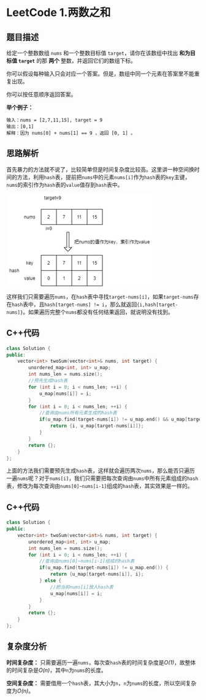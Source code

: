 # LeetCode 1.两数之和

## 题目描述

给定一个整数数组 `nums` 和一个整数目标值 `target`，请你在该数组中找出 **和为目标值 `target`**  的那 **两个** 整数，并返回它们的数组下标。

你可以假设每种输入只会对应一个答案。但是，数组中同一个元素在答案里不能重复出现。

你可以按任意顺序返回答案。

**举个例子：**
```
输入：nums = [2,7,11,15], target = 9
输出：[0,1]
解释：因为 nums[0] + nums[1] == 9 ，返回 [0, 1] 。
```

## 思路解析

首先暴力的方法就不说了，比较简单但是时间复杂度比较高。这里讲一种空间换时间的方法，利用`hash`表，提前把`nums`中的元素`nums[i]`作为`hash`表的`key`主键，`nums`的索引作为`hash`表的`value`值存到`hash`表中。

![](https://raw.githubusercontent.com/ldtech007/leetcode/main/pic/lc-0001-01.png)

这样我们只需要遍历`nums`，在`hash`表中寻找`target-nums[i]`，如果`target-nums`存在`hash`表中，且`hash[target-nums] != i`，那么就返回`{i,hash[target-nums]}`。如果遍历完整个`nums`都没有任何结果返回，就说明没有找到。

## C++代码

```cpp
class Solution {
public:
    vector<int> twoSum(vector<int>& nums, int target) {
        unordered_map<int, int> u_map;
        int nums_len = nums.size();
        //预先生成hash表
        for (int i = 0; i < nums_len; ++i) {
            u_map[nums[i]] = i; 
        }
        for (int i = 0; i < nums_len; ++i) {
            //查询由nums所有元素生成的hash表
            if(u_map.find(target-nums[i]) != u_map.end() && u_map[target-nums[i]] != i) {
                return {i, u_map[target-nums[i]]};
            } 
        }
        return {};
    }
};
```

上面的方法我们需要预先生成`hash`表，这样就会遍历两次`nums`，那么能否只遍历一遍`nums`呢？对于`nums[i]`，我们只需要把每次查询由`nums`中所有元素组成的`hash`表，修改为每次查询由`nums[0]~nums[i-1]`组成的`hash`表，其实效果是一样的。

## C++代码

```cpp
class Solution {
public:
    vector<int> twoSum(vector<int>& nums, int target) {
        unordered_map<int, int> u_map;
        int nums_len = nums.size();
        for (int i = 0; i < nums_len; ++i) {
            //查询由nums[0]~nums[i-1]组成的hash表
            if(u_map.find(target-nums[i]) != u_map.end()) {
                return {u_map[target-nums[i]], i};
            } else {
                //把当前nums[i]放入hash表
                u_map[nums[i]] = i;
            }
        }
        return {};
    }
};

```
## 复杂度分析

**时间复杂度：** 只需要遍历一遍`nums`，每次查`hash`表的时间复杂度是*O(1)*，故整体的时间复杂是*O(n)*，其中`n`为`nums`的长度。

**空间复杂度：** 需要借用一个`hash`表，其大小为`n`，`n`为`nums`的长度，所以空间复杂度为*O(n)*。

